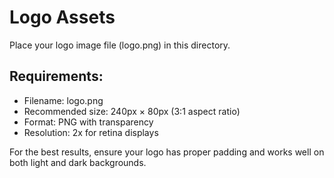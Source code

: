 # Logo Assets

Place your logo image file (logo.png) in this directory.

## Requirements:
- Filename: logo.png
- Recommended size: 240px × 80px (3:1 aspect ratio)
- Format: PNG with transparency
- Resolution: 2x for retina displays

For the best results, ensure your logo has proper padding and works well on both light and dark backgrounds.
